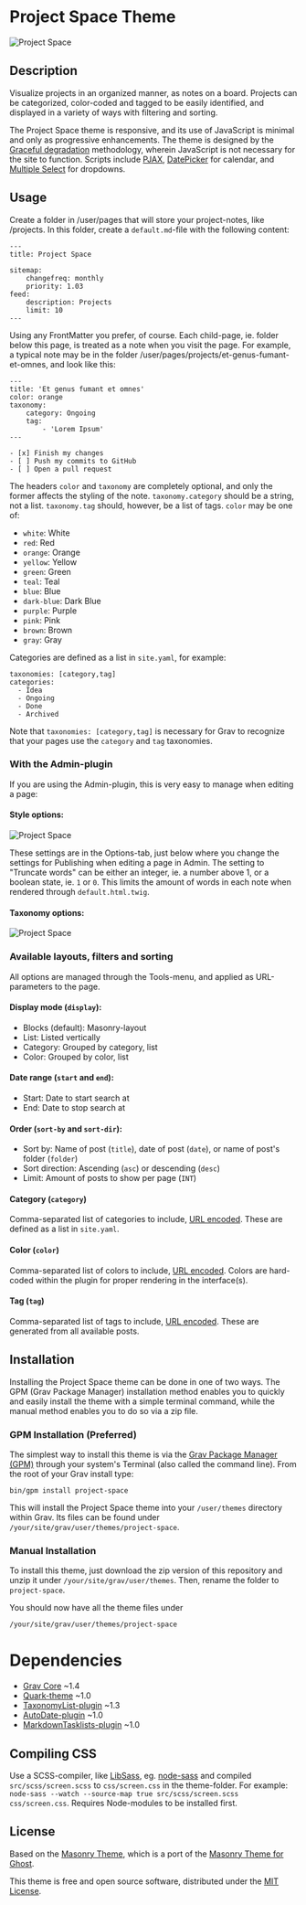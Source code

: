 # Project Space Theme

![Project Space](assets/readme.png)

## Description

Visualize projects in an organized manner, as notes on a board. Projects can be categorized, color-coded and tagged to be easily identified, and displayed in a variety of ways with filtering and sorting.

The Project Space theme is responsive, and its use of JavaScript is minimal and only as progressive enhancements. The theme is designed by the [Graceful degradation](https://developer.mozilla.org/en-US/docs/Glossary/Graceful_degradation) methodology, wherein JavaScript is not necessary for the site to function. Scripts include [PJAX](https://github.com/MoOx/pjax), [DatePicker](https://github.com/fengyuanchen/datepicker) for calendar, and [Multiple Select](https://github.com/wenzhixin/multiple-select/) for dropdowns. 

## Usage

Create a folder in /user/pages that will store your project-notes, like /projects. In this folder, create a `default.md`-file with the following content:

```
---
title: Project Space

sitemap:
    changefreq: monthly
    priority: 1.03
feed:
    description: Projects
    limit: 10
---
```

Using any FrontMatter you prefer, of course. Each child-page, ie. folder below this page, is treated as a note when you visit the page. For example, a typical note may be in the folder /user/pages/projects/et-genus-fumant-et-omnes, and look like this:

```
---
title: 'Et genus fumant et omnes'
color: orange
taxonomy:
    category: Ongoing
    tag:
        - 'Lorem Ipsum'
---

- [x] Finish my changes
- [ ] Push my commits to GitHub
- [ ] Open a pull request
```

The headers `color` and `taxonomy` are completely optional, and only the former affects the styling of the note. `taxonomy.category` should be a string, not a list. `taxonomy.tag` should, however, be a list of tags. `color` may be one of:

- `white`: White
- `red`: Red
- `orange`: Orange
- `yellow`: Yellow
- `green`: Green
- `teal`: Teal
- `blue`: Blue
- `dark-blue`: Dark Blue
- `purple`: Purple
- `pink`: Pink
- `brown`: Brown
- `gray`: Gray

Categories are defined as a list in `site.yaml`, for example:

```
taxonomies: [category,tag]
categories:
  - Idea
  - Ongoing
  - Done
  - Archived
```

Note that `taxonomies: [category,tag]` is necessary for Grav to recognize that your pages use the `category` and `tag` taxonomies.

### With the Admin-plugin

If you are using the Admin-plugin, this is very easy to manage when editing a page:

#### Style options:

![Project Space](assets/style-options.png)

These settings are in the Options-tab, just below where you change the settings for Publishing when editing a page in Admin. The setting to "Truncate words" can be either an integer, ie. a number above 1, or a boolean state, ie. `1` or `0`. This limits the amount of words in each note when rendered through `default.html.twig`.

#### Taxonomy options:

![Project Space](assets/taxonomy-options.png)

### Available layouts, filters and sorting

All options are managed through the Tools-menu, and applied as URL-parameters to the page.

#### Display mode (`display`):
- Blocks (default): Masonry-layout
- List: Listed vertically
- Category: Grouped by category, list
- Color: Grouped by color, list

#### Date range (`start` and `end`):
- Start: Date to start search at
- End: Date to stop search at

#### Order (`sort-by` and `sort-dir`):
- Sort by: Name of post (`title`), date of post (`date`), or name of post's folder (`folder`)
- Sort direction: Ascending (`asc`) or descending (`desc`)
- Limit: Amount of posts to show per page (`INT`)

#### Category (`category`)
Comma-separated list of categories to include, [URL encoded](http://php.net/manual/en/function.urlencode.php#refsect1-function.urlencode-returnvalues). These are defined as a list in `site.yaml`.

#### Color (`color`)
Comma-separated list of colors to include, [URL encoded](http://php.net/manual/en/function.urlencode.php#refsect1-function.urlencode-returnvalues). Colors are hard-coded within the plugin for proper rendering in the interface(s).

#### Tag (`tag`)
Comma-separated list of tags to include, [URL encoded](http://php.net/manual/en/function.urlencode.php#refsect1-function.urlencode-returnvalues). These are generated from all available posts.

## Installation

Installing the Project Space theme can be done in one of two ways. The GPM (Grav Package Manager) installation method enables you to quickly and easily install the theme with a simple terminal command, while the manual method enables you to do so via a zip file.

### GPM Installation (Preferred)

The simplest way to install this theme is via the [Grav Package Manager (GPM)](http://learn.getgrav.org/advanced/grav-gpm) through your system's Terminal (also called the command line).  From the root of your Grav install type:

    bin/gpm install project-space

This will install the Project Space theme into your `/user/themes` directory within Grav. Its files can be found under `/your/site/grav/user/themes/project-space`.

### Manual Installation

To install this theme, just download the zip version of this repository and unzip it under `/your/site/grav/user/themes`. Then, rename the folder to `project-space`.

You should now have all the theme files under

    /your/site/grav/user/themes/project-space

# Dependencies

- [Grav Core](https://github.com/getgrav/grav/releases/tag/1.4.5) ~1.4
- [Quark-theme](https://github.com/getgrav/grav-theme-quark/releases/tag/1.0.3) ~1.0
- [TaxonomyList-plugin](https://github.com/getgrav/grav-plugin-taxonomylist/releases/tag/1.3.2) ~1.3
- [AutoDate-plugin](https://github.com/getgrav/grav-plugin-auto-date/releases/tag/1.0.2) ~1.0
- [MarkdownTasklists-plugin](https://github.com/funkjedi/grav-plugin-markdown-tasklists/releases/tag/1.0.0) ~1.0

## Compiling CSS

Use a SCSS-compiler, like [LibSass](https://github.com/sass/libsass), eg. [node-sass](https://github.com/sass/node-sass) and compiled `src/scss/screen.scss` to `css/screen.css` in the theme-folder. For example: `node-sass --watch --source-map true src/scss/screen.scss css/screen.css`. Requires Node-modules to be installed first.

## License

Based on the [Masonry Theme](https://github.com/koca/grav-theme-masonry), which is a port of the [Masonry Theme for Ghost](https://github.com/chris-brown/Masonry-Ghost-Theme).

This theme is free and open source software, distributed under the [MIT License](/LICENSE).
